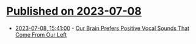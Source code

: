 # [Published on 2023-07-08](index.md)

* [2023-07-08, 15:41:00](https://soylentnews.org/article.pl?sid=23/07/07/1241245&from=rss) - [Our Brain Prefers Positive Vocal Sounds That Come From Our Left](https://soylentnews.org/article.pl?sid=23/07/07/1241245&from=rss)
